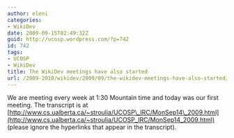 ```yaml
---
author: eleni
categories:
- WikiDev
date: 2009-09-15T02:49:32Z
guid: http://ucosp.wordpress.com/?p=742
id: 742
tags:
- UCOSP
- WikiDev
title: The WikiDev meetings have also started
url: /2009-2010/wikidev/2009/09/the-wikidev-meetings-have-also-started/
---
```


We are meeting every week at 1:30 Mountain time and today was our first meeting. The transcript is at [http://www.cs.ualberta.ca/~stroulia/UCOSP\_IRC/MonSep14\_2009.html](http://www.cs.ualberta.ca/~stroulia/UCOSP_IRC/MonSep14_2009.html) (please ignore the hyperlinks that appear in the transcript).
